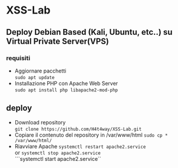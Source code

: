 # XSS-Lab

## Deploy Debian Based (Kali, Ubuntu, etc..) su Virtual Private Server(VPS)

### requisiti

- Aggiornare pacchetti  
```sudo apt update```
- Installazione PHP con Apache Web Server  
```sudo apt install php libapache2-mod-php```

## deploy
- Download repository  
```git clone https://github.com/H4t4way/XSS-Lab.git```
- Copiare il contenuto del repository in /var/www/html
```sudo cp * /var/www/html/```
- Riavviare Apache
```systemctl restart apache2.service```  
or
```systemctl stop apache2.service```  
```systemctl start apache2.service``
